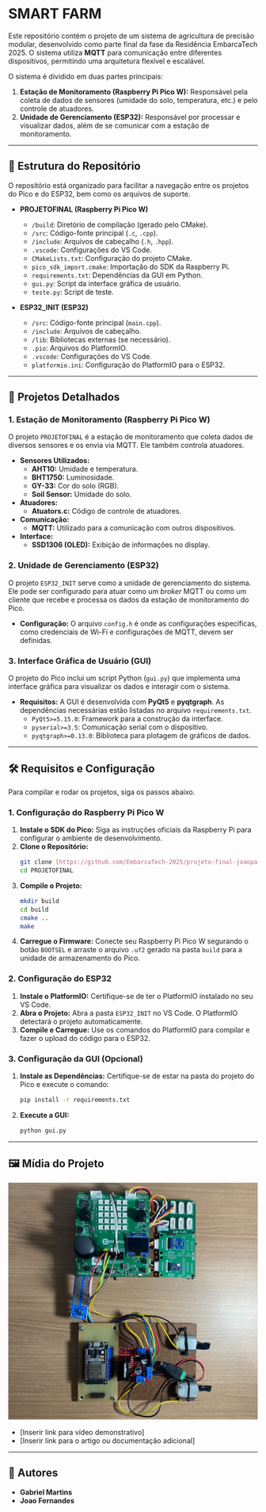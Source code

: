 # SMART FARM

Este repositório contém o projeto de um sistema de agricultura de precisão modular, desenvolvido como parte final da fase da Residência EmbarcaTech 2025. O sistema utiliza **MQTT** para comunicação entre diferentes dispositivos, permitindo uma arquitetura flexível e escalável.

O sistema é dividido em duas partes principais:
1.  **Estação de Monitoramento (Raspberry Pi Pico W):** Responsável pela coleta de dados de sensores (umidade do solo, temperatura, etc.) e pelo controle de atuadores.
2.  **Unidade de Gerenciamento (ESP32):** Responsável por processar e visualizar dados, além de se comunicar com a estação de monitoramento.

---

## 📂 Estrutura do Repositório

O repositório está organizado para facilitar a navegação entre os projetos do Pico e do ESP32, bem como os arquivos de suporte.

* **PROJETOFINAL (Raspberry Pi Pico W)**
    * `/build`: Diretório de compilação (gerado pelo CMake).
    * `/src`: Código-fonte principal (`.c`, `.cpp`).
    * `/include`: Arquivos de cabeçalho (`.h`, `.hpp`).
    * `.vscode`: Configurações do VS Code.
    * `CMakeLists.txt`: Configuração do projeto CMake.
    * `pico_sdk_import.cmake`: Importação do SDK da Raspberry Pi.
    * `requirements.txt`: Dependências da GUI em Python.
    * `gui.py`: Script da interface gráfica de usuário.
    * `teste.py`: Script de teste.

* **ESP32_INIT (ESP32)**
    * `/src`: Código-fonte principal (`main.cpp`).
    * `/include`: Arquivos de cabeçalho.
    * `/lib`: Bibliotecas externas (se necessário).
    * `.pio`: Arquivos do PlatformIO.
    * `.vscode`: Configurações do VS Code.
    * `platformio.ini`: Configuração do PlatformIO para o ESP32.

---

## 🔗 Projetos Detalhados

### 1. Estação de Monitoramento (Raspberry Pi Pico W)

O projeto `PROJETOFINAL` é a estação de monitoramento que coleta dados de diversos sensores e os envia via MQTT. Ele também controla atuadores.

* **Sensores Utilizados:**
    * **AHT10:** Umidade e temperatura.
    * **BHT1750:** Luminosidade.
    * **GY-33:** Cor do solo (RGB).
    * **Soil Sensor:** Umidade do solo.
* **Atuadores:**
    * **Atuators.c:** Código de controle de atuadores.
* **Comunicação:**
    * **MQTT:** Utilizado para a comunicação com outros dispositivos.
* **Interface:**
    * **SSD1306 (OLED):** Exibição de informações no display.

### 2. Unidade de Gerenciamento (ESP32)

O projeto `ESP32_INIT` serve como a unidade de gerenciamento do sistema. Ele pode ser configurado para atuar como um *broker* MQTT ou como um cliente que recebe e processa os dados da estação de monitoramento do Pico.

* **Configuração:** O arquivo `config.h` é onde as configurações específicas, como credenciais de Wi-Fi e configurações de MQTT, devem ser definidas.

### 3. Interface Gráfica de Usuário (GUI)

O projeto do Pico inclui um script Python (`gui.py`) que implementa uma interface gráfica para visualizar os dados e interagir com o sistema.

* **Requisitos:** A GUI é desenvolvida com **PyQt5** e **pyqtgraph**. As dependências necessárias estão listadas no arquivo `requirements.txt`.
    * `PyQt5>=5.15.0`: Framework para a construção da interface.
    * `pyserial>=3.5`: Comunicação serial com o dispositivo.
    * `pyqtgraph>=0.13.0`: Biblioteca para plotagem de gráficos de dados.

---

## 🛠️ Requisitos e Configuração

Para compilar e rodar os projetos, siga os passos abaixo.

### 1. Configuração do Raspberry Pi Pico W

1.  **Instale o SDK do Pico:** Siga as instruções oficiais da Raspberry Pi para configurar o ambiente de desenvolvimento.
2.  **Clone o Repositório:**
    ```bash
    git clone [https://github.com/EmbarcaTech-2025/projeto-final-joaopaulo_-_gabriel-1.git](https://github.com/EmbarcaTech-2025/projeto-final-joaopaulo_-_gabriel-1.git)
    cd PROJETOFINAL
    ```
3.  **Compile o Projeto:**
    ```bash
    mkdir build
    cd build
    cmake ..
    make
    ```
4.  **Carregue o Firmware:** Conecte seu Raspberry Pi Pico W segurando o botão `BOOTSEL` e arraste o arquivo `.uf2` gerado na pasta `build` para a unidade de armazenamento do Pico.

### 2. Configuração do ESP32

1.  **Instale o PlatformIO:** Certifique-se de ter o PlatformIO instalado no seu VS Code.
2.  **Abra o Projeto:** Abra a pasta `ESP32_INIT` no VS Code. O PlatformIO detectará o projeto automaticamente.
3.  **Compile e Carregue:** Use os comandos do PlatformIO para compilar e fazer o upload do código para o ESP32.

### 3. Configuração da GUI (Opcional)

1.  **Instale as Dependências:** Certifique-se de estar na pasta do projeto do Pico e execute o comando:
    ```bash
    pip install -r requirements.txt
    ```
2.  **Execute a GUI:**
    ```bash
    python gui.py
    ```

---

## 🖼️ Mídia do Projeto

![Placa modular RP2040 e ESP32](images/boards.jpg)

* [Inserir link para vídeo demonstrativo]
* [Inserir link para o artigo ou documentação adicional]

---

## 👤 Autores

* **Gabriel Martins** 
* **Joao Fernandes** 
